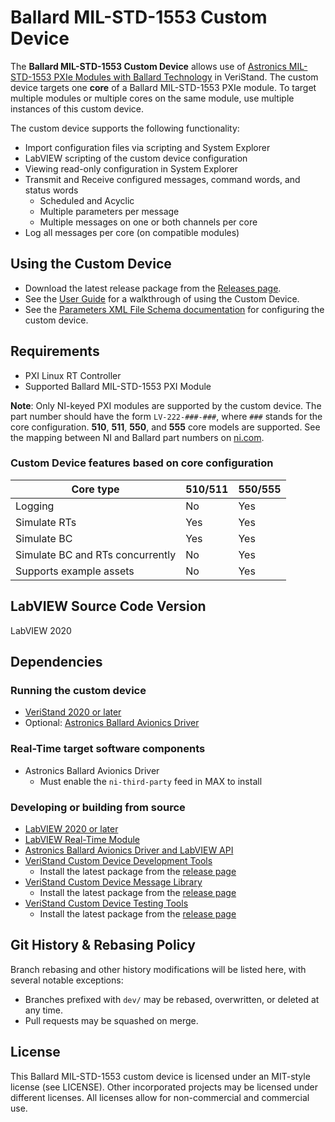 # Ballard MIL-STD-1553 Custom Device

The **Ballard MIL-STD-1553 Custom Device** allows use of [Astronics MIL-STD-1553 PXIe Modules with Ballard Technology](https://www.ni.com/en-us/shop/hardware/products/pxi-mil-std-1553-interface-module.html) in VeriStand. The custom device targets one **core** of a Ballard MIL-STD-1553 PXIe module. To target multiple modules or multiple cores on the same module, use multiple instances of this custom device.

The custom device supports the following functionality:
- Import configuration files via scripting and System Explorer
- LabVIEW scripting of the custom device configuration
- Viewing read-only configuration in System Explorer
- Transmit and Receive configured messages, command words, and status words
   - Scheduled and Acyclic
   - Multiple parameters per message
   - Multiple messages on one or both channels per core
- Log all messages per core (on compatible modules)

## Using the Custom Device

- Download the latest release package from the [Releases page](https://github.com/ni/niveristand-ballard-milStd1553-custom-device/releases).
- See the [User Guide](Docs/User%20Guide/User%20Guide.md) for a walkthrough of using the Custom Device.
- See the [Parameters XML File Schema documentation](Docs/Parameters%20XML%20File/Parameters%20XML%20File.md) for configuring the custom device.

## Requirements

- PXI Linux RT Controller
- Supported Ballard MIL-STD-1553 PXI Module

**Note**: Only NI-keyed PXI modules are supported by the custom device. The part number should have the form `LV-222-###-###`, where `###` stands for the core configuration. **510**, **511**, **550**, and **555** core models are supported. See the mapping between NI and Ballard part numbers on [ni.com](https://www.ni.com/en-us/support/documentation/supplemental/17/astronics-ballard-and-national-instruments-part-number-mapping.html).

### Custom Device features based on core configuration

| Core type | 510/511 | 550/555 |
| --- | --- | --- |
| Logging | No | Yes |
| Simulate RTs | Yes | Yes |
| Simulate BC | Yes | Yes |
| Simulate BC and RTs concurrently | No | Yes |
| Supports example assets | No | Yes |

## LabVIEW Source Code Version

LabVIEW 2020

## Dependencies

### Running the custom device

- [VeriStand 2020 or later](https://www.ni.com/ro-ro/support/downloads/software-products/download.veristand.html#382072)
- Optional: [Astronics Ballard Avionics Driver](https://www.ni.com/en-us/support/downloads/drivers/download.astronics-ballard-avionics-driver.html#370805)

### Real-Time target software components

- Astronics Ballard Avionics Driver
  - Must enable the `ni-third-party` feed in MAX to install

### Developing or building from source

- [LabVIEW 2020 or later](https://www.ni.com/en-us/support/downloads/software-products/download.labview.html)
- [LabVIEW Real-Time Module](https://www.ni.com/en-us/support/downloads/software-products/download.labview-real-time-module.html)
- [Astronics Ballard Avionics Driver and LabVIEW API](https://www.ni.com/en-us/support/downloads/drivers/download.astronics-ballard-avionics-driver.html#370805)
- [VeriStand Custom Device Development Tools](https://github.com/ni/niveristand-custom-device-development-tools)
  - Install the latest package from the [release page](https://github.com/ni/niveristand-custom-device-development-tools/releases)
- [VeriStand Custom Device Message Library](https://github.com/ni/niveristand-custom-device-message-library)
  - Install the latest package from the [release page](https://github.com/ni/niveristand-custom-device-message-library/releases)
- [VeriStand Custom Device Testing Tools](https://github.com/ni/niveristand-custom-device-testing-tools)
  - Install the latest package from the [release page](https://github.com/ni/niveristand-custom-device-testing-tools/releases)

## Git History & Rebasing Policy

Branch rebasing and other history modifications will be listed here, with several notable exceptions:
- Branches prefixed with `dev/` may be rebased, overwritten, or deleted at any time.
- Pull requests may be squashed on merge.

## License

This Ballard MIL-STD-1553 custom device is licensed under an MIT-style license (see LICENSE). Other incorporated projects may be licensed under different licenses. All licenses allow for non-commercial and commercial use.
